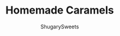 ---
layout: ../../layouts/MarkdownPostLayout.astro
title: Homemade Caramels
author: ShugarySweets
pubDate: 2022-07-12
description: "These delicious homemade caramels are soft and chewy and the perfect holiday gift. Our tried and true recipe has been in the family for over 30 years and results in buttery caramels every time!"
image_url: https://www.shugarysweets.com/wp-content/uploads/2022/10/homemade-caramels-facebook.jpg
tags: ["Candy","American"]
calories: 93
protein: 1
carbohydrates: 15
fats: 4
fiber: 0
ingredients: ["1 Tablespoon butter, softened","3 cups heavy whipping cream","2/3 cup sweetened condensed milk (about 1/2 of a 14-ounce can)","2 cups granulated sugar","2 cups light corn syrup","1/4 teaspoon kosher salt","2 teaspoons vanilla extract"]
serves: 72
time: "1 hour 30 minutes"
prepTime: "30 minutes"
instructions: ["Line a 9-inch square baking dish with foil. Butter the foil. Set aside.","In the top of a double boiler, combine the heavy cream wi th the sweetened condensed milk. Heat pan over low heat until milk and cream are warm. Keep on a low simmer, stirring occasionally.","In a large 3-4 quart saucepan, combine the sugar, corn syrup, and salt. Heat over medium heat until boiling, stirring with a wooden spoon. Attach a candy thermometer to the side of the pan.","Very slowly, over medium heat, add 1/4 cup of the warmed cream mxture to the boiling sugar mixture, while stirring with a wooden spoon. Wait about 3 minutes between each addition of cream (this process will take about 45 minutes). Be sure to continuously stir the mixture.","Once all the additions of the warm cream have been added, monitor the candy thermometer until it reaches 242 degrees F.","Remove from heat and immediately stir in the vanilla extract. Quickly pour the caramel into the buttered foil-lined baking dish.","Allow caramel to set at room temperature for several hours, or overnight.","To cut the caramels, lift out of the pan and place onto a cutting board. Remove the foil. With a large, sharp knife cut the candy into long strips (about 1-inch wide). Turn pan and cut the candy in the opposite direction in about 1 1/2-inch pieces (they will be the size of a small tootsie roll).","Wrap candy in small pieces of plastic wrap or parchment paper. Cut 5-inch squares of plastic wrap or parchment paper, place the caramel on top, roll the caramels, then twist both ends."]
nutrition: ["93 calories","15 grams carbohydrates","13 milligrams cholesterol","4 grams fat","0 grams fiber","1 grams protein","3 grams saturated fat","18 milligrams sodium","15 grams sugar","0 grams trans fat","1 grams unsaturated fat"]
---